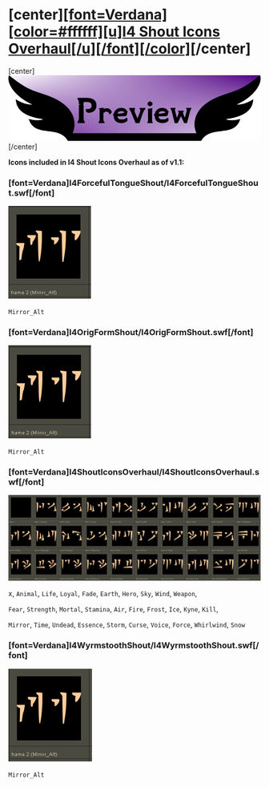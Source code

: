 # \[center\][\[font=Verdana\]\[color=#ffffff\]\[u\]**I4 Shout Icons Overhaul**\[/u\]\[/font\]\[/color\]](https://www.nexusmods.com/skyrimspecialedition/mods/107334)\[/center\]

\[center\]![Preview](https://raw.githubusercontent.com/GroundAura/The-Handy-Icon-Collection-Collective/main/docs/images/banners/Preview.png)\[/center\]

**Icons included in I4 Shout Icons Overhaul as of v1.1:**

### \[font=Verdana\]**I4ForcefulTongueShout/I4ForcefulTongueShout.swf**\[/font\]

![icon preview](https://raw.githubusercontent.com/GroundAura/The-Handy-Icon-Collection-Collective/main/docs/images/screenshots/Komegaki/I4%20Shout%20Icons%20Overhaul%20v1.1%20(I4ForcefulTongueShout%5EI4ForcefulTongueShout.swf).png)

`Mirror_Alt`

### \[font=Verdana\]**I4OrigFormShout/I4OrigFormShout.swf**\[/font\]

![icon preview](https://raw.githubusercontent.com/GroundAura/The-Handy-Icon-Collection-Collective/main/docs/images/screenshots/Komegaki/I4%20Shout%20Icons%20Overhaul%20v1.1%20(I4OrigFormShout%5EI4OrigFormShout.swf).png)

`Mirror_Alt`

### \[font=Verdana\]**I4ShoutIconsOverhaul/I4ShoutIconsOverhaul.swf**\[/font\]

![icon preview](https://raw.githubusercontent.com/GroundAura/The-Handy-Icon-Collection-Collective/main/docs/images/screenshots/Komegaki/I4%20Shout%20Icons%20Overhaul%20v1.1%20(I4ShoutIconsOverhaul%5EI4ShoutIconsOverhaul.swf).png)

x, `Animal`, `Life`, `Loyal`, `Fade`, `Earth`, `Hero`, `Sky`, `Wind`, `Weapon`,

`Fear`, `Strength`, `Mortal`, `Stamina`, `Air`, `Fire`, `Frost`, `Ice`, `Kyne`, `Kill`,

`Mirror`, `Time`, `Undead`, `Essence`, `Storm`, `Curse`, `Voice`, `Force`, `Whirlwind`, `Snow`

### \[font=Verdana\]**I4WyrmstoothShout/I4WyrmstoothShout.swf**\[/font\]

![icon preview](https://raw.githubusercontent.com/GroundAura/The-Handy-Icon-Collection-Collective/main/docs/images/screenshots/Komegaki/I4%20Shout%20Icons%20Overhaul%20v1.1%20(I4WyrmstoothShout%5EI4WyrmstoothShout.swf).png)

`Mirror_Alt`
